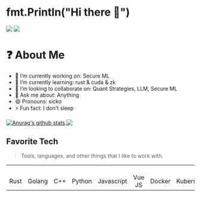 # fmt.Println("Hi there 👋")
![](https://img.shields.io/badge/license-MIT-blue) ![](https://img.shields.io/badge/author-SICKO-pink)

# :question: About Me
- 🔭 I’m currently working on: Secure ML
- 🌱 I’m currently learning: rust & cuda & zk
- 👯 I’m looking to collaborate on: Quant Strategies, LLM, Secure ML
- 💬 Ask me about: Anything
- 😄 Pronouns: sicko
- ⚡ Fun fact: I don't sleep


<a href="https://github.com/anuraghazra/github-readme-stats">
  <img align="center" src="https://github-readme-stats.anuraghazra1.vercel.app/api?username=sicko7947&show_icons=true&include_all_commits=true&theme=material-palenight" alt="Anurag's github stats" />
</a>
<a href="https://github.com/anuraghazra/github-readme-stats">
  <!-- Change the `github-readme-stats.anuraghazra1.vercel.app` to `github-readme-stats.vercel.app`  -->
  <img align="center" src="https://github-readme-stats.anuraghazra1.vercel.app/api/top-langs/?username=sicko7947&layout=compact&theme=material-palenight" />
</a>


<h2 align="left" id="macropower-tech">Favorite Tech</h2>

> Tools, languages, and other things that I like to work with.

<table>
  <tr>
    <td align="center" width="96">
      <br>Rust
    </td>
    <td align="center" width="96">
      <br>Golang
    </td>
    <td align="center" width="96">
      <br>C++
    </td>
    <td align="center" width="96">
      <br>Python
    </td>
    <td align="center" width="96">
      <br>Javascript
    </td>
    <td align="center" width="96">
      <br>Vue JS
    </td>
    <td align="center" width="96"> 
      <br>Docker
    </td>
    <td align="center" width="96">
      <br>Kubernetes
    </td>
    <td align="center"  width="96">
      <br>Arch Linux
    </td>
    <td align="center"  width="96">
      <br>RHEL
    </td>
    <td align="center"  width="96">
      <br>Redis
    </td>
    <td align="center"  width="96">
      <br>PostgreSQL
    </td>
    
  </tr>
</table>
